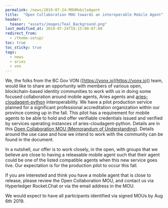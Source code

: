 ```yaml
---
permalink: /news/2019-07-24-MOUMobileAgent
title:  "Open Collaboration MOU towards an interoperable Mobile Agent"
header:
  teaser: "assets/images/Teal_Background.png"
last_modified_at: 2019-07-24T18:15:00-07:00
redirect_from:
  - /theme-setup/
toc: true
toc_sticky: true
tags:
  - news
  - aries
  - von
---
```

We, the folks from the BC Gov VON ([https://vonx.io](https://vonx.io)) team, would like to share an opportunity with members of various open, blockchain-based identity communities to work with us in doing some focused collaboration around mobile agents, Aries agents and [aries-cloudagent-python](https://github.com/hyperledger/aries-cloudagent-python) interoperability. We have a pilot production service planned for a significant professional accreditation organization within our province coming up in the fall. This pilot has a requirement for mobile agents to be able to hold and offer verifiable credentials issued and verified by services operating instances of aries-cloudagent-python. Details are in this [Open Collaboration MOU (Memorandum of Understanding)](https://drive.google.com/open?id=1GPZ4p4zM36AN3DcHJ13s_IisSrT4F3S0). Details around the use case and how we intend to work with the community can be found in the document.

In a nutshell, our offer is to work closely, in the open, with groups that we believe are close to having a releasable mobile agent such that their agent could be one of the listed compatible agents when this new service goes live. Our expectation is for the production pilot to occur this fall.

If you are interested and think you have a mobile agent that is close to release, please review the Open Collaboration MOU, and contact us via Hyperledger Rocket.Chat or via the email address in the MOU.

We would expect to have all participants identified via signed MOUs by Aug 6th 2019.
